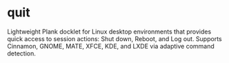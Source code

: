 # quit
Lightweight Plank docklet for Linux desktop environments that provides quick access to session actions: 
Shut down, Reboot, and Log out. 
Supports Cinnamon, GNOME, MATE, XFCE, KDE, and LXDE via adaptive command detection.
